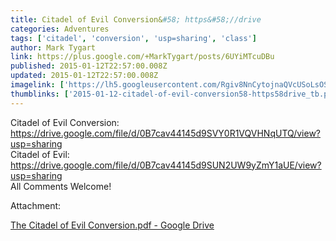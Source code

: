 ```yaml
---
title: Citadel of Evil Conversion&#58; https&#58;//drive
categories: Adventures
tags: ['citadel', 'conversion', 'usp=sharing', 'class']
author: Mark Tygart
link: https://plus.google.com/+MarkTygart/posts/6UYiMTcuDBu
published: 2015-01-12T22:57:00.008Z
updated: 2015-01-12T22:57:00.008Z
imagelink: ['https://lh5.googleusercontent.com/Rgiv8NnCytojnaQVcUSoLsOSMV0T6Km-BFWtgZYchSYooPdhiIx-UyBACbq2oJssimAAcvOZ9w_s0WlMU5W0C8-2zlU_9CiwhW9fnvlP5ZDFqwPSu60F5JbZVcMWWa7432qhWVyI=s1600']
thumblinks: ['2015-01-12-citadel-of-evil-conversion58-https58drive_tb.png']
---
```


Citadel of Evil Conversion:<br /><a href="https://drive.google.com/file/d/0B7cav44145d9SVY0R1VQVHNqUTQ/view?usp=sharing" class="ot-anchor">https://drive.google.com/file/d/0B7cav44145d9SVY0R1VQVHNqUTQ/view?usp=sharing</a><br />Citadel of Evil:<br /><a href="https://drive.google.com/file/d/0B7cav44145d9SUN2UW9yZmY1aUE/view?usp=sharing" class="ot-anchor">https://drive.google.com/file/d/0B7cav44145d9SUN2UW9yZmY1aUE/view?usp=sharing</a><br />All Comments Welcome!


Attachment:

<a href='https://drive.google.com/file/d/0B7cav44145d9SVY0R1VQVHNqUTQ/view?usp=sharing'>The Citadel of Evil Conversion.pdf - Google Drive</a>

